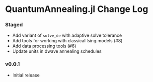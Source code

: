 QuantumAnnealing.jl Change Log
==============================

### Staged
- Add variant of `solve_de` with adaptive solve tolerance
- Add tools for working with classical Ising models (#8)
- Add data processing tools (#6)
- Update units in dwave annealing schedules

### v0.0.1
- Initial release
